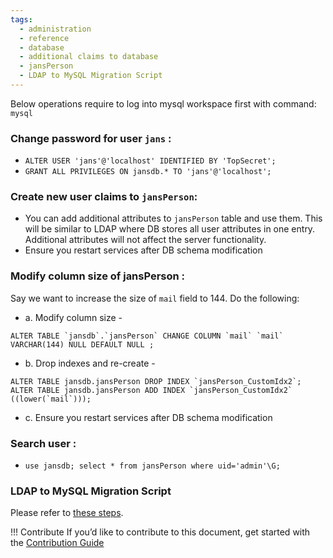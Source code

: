 ```yaml
---
tags:
  - administration
  - reference
  - database
  - additional claims to database
  - jansPerson
  - LDAP to MySQL Migration Script
---
```


Below operations require to log into mysql workspace first with command: `mysql`

### **Change password for user `jans`** :

*  `ALTER USER 'jans'@'localhost' IDENTIFIED BY 'TopSecret';`
*  `GRANT ALL PRIVILEGES ON jansdb.* TO 'jans'@'localhost';`

### Create new user claims to `jansPerson`: 
* You can add additional attributes to `jansPerson` table and use them. This will be similar to LDAP where DB stores all user attributes in one entry. Additional attributes will not affect the server functionality.
* Ensure you restart services after DB schema modification

### **Modify column size of jansPerson** :
Say we want to increase the size of `mail` field to 144. Do the following:<br>
* a. Modify column size - 
 ```
 ALTER TABLE `jansdb`.`jansPerson` CHANGE COLUMN `mail` `mail` VARCHAR(144) NULL DEFAULT NULL ;
 ```
* b. Drop indexes and re-create - 
 ```
 ALTER TABLE jansdb.jansPerson DROP INDEX `jansPerson_CustomIdx2`;
 ALTER TABLE jansdb.jansPerson ADD INDEX `jansPerson_CustomIdx2` ((lower(`mail`)));
 ```
* c. Ensure you restart services after DB schema modification

### **Search user** : 

* `use jansdb; select * from jansPerson where uid='admin'\G;`

### LDAP to MySQL Migration Script

Please refer to [these steps](./converting-data.md#ldap-to-mysql-migration-script).


!!! Contribute
If you’d like to contribute to this document, get started with the [Contribution Guide](https://docs.jans.io/head/CONTRIBUTING/#contributing-to-the-documentation)
